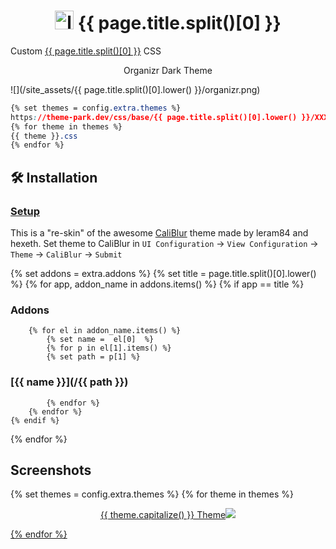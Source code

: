 <h1 align="center"> <img src="/site_assets/{{ page.title.split()[0].lower() }}/logo.png" alt="logo" width="30" height="30"> {{ page.title.split()[0] }}</h1>

Custom [{{ page.title.split()[0] }}](https://github.com/janeczku/calibre-web) CSS

<p align="center"> Organizr Dark Theme </p>

![](/site_assets/{{ page.title.split()[0].lower() }}/organizr.png)

```css
{% set themes = config.extra.themes %}
https://theme-park.dev/css/base/{{ page.title.split()[0].lower() }}/XXX.css
{% for theme in themes %}
{{ theme }}.css
{% endfor %}
```

## 🛠️ Installation

### [Setup](/setup)

This is a "re-skin" of the awesome [CaliBlur](https://github.com/leram84/layer.Cake/tree/master/caliBlur) theme made by leram84 and hexeth.
Set theme to CaliBlur in `UI Configuration` -> `View Configuration` -> `Theme` -> `CaliBlur` -> `Submit`

{% set addons = extra.addons %}
{% set title = page.title.split()[0].lower() %}
{% for app, addon_name in addons.items() %}
    {% if app  ==  title %}

### Addons

        {% for el in addon_name.items() %}
            {% set name =  el[0]  %}
            {% for p in el[1].items() %}
            {% set path = p[1] %}

### [{{ name }}](/{{ path }})

            {% endfor %}
        {% endfor %}
    {% endif %}
{% endfor %}

## Screenshots

{% set themes = config.extra.themes %}
{% for theme in themes %}
<p align="center">  
<a href="/site_assets/{{ page.title.split()[0].lower() }}/{{ theme }}.png">{{ theme.capitalize() }} Theme<img src="/site_assets/{{ page.title.split()[0].lower() }}/{{ theme }}.png"></img>
</p>
{% endfor %}
